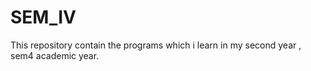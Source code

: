 # SEM_IV
This repository contain the programs which i learn in my second year , sem4 academic year.
